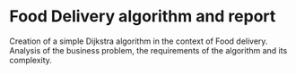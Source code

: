 # Food Delivery algorithm and report

Creation of a simple Dijkstra algorithm in the context of Food delivery. 
Analysis of the business problem, the requirements of the algorithm and its complexity. 
